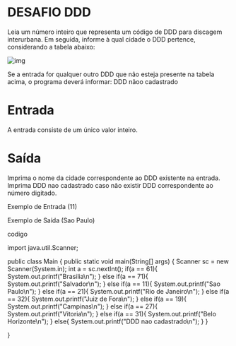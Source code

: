 # DESAFIO DDD
Leia um número inteiro que representa um código de DDD para discagem interurbana. Em seguida, informe à qual cidade o DDD pertence, considerando a tabela abaixo:

![img](https://resources.urionlinejudge.com.br/gallery/images/problems/UOJ_1050.png)

Se a entrada for qualquer outro DDD que não esteja presente na tabela acima, o programa deverá informar:
DDD nãoo cadastrado

#  Entrada
A entrada consiste de um único valor inteiro.

#  Saída
Imprima o nome da cidade correspondente ao DDD existente na entrada. Imprima DDD nao cadastrado caso não existir DDD correspondente ao número digitado.

Exemplo de Entrada   (11) 

Exemplo de Saída  (Sao Paulo)


codigo

import java.util.Scanner;

public class Main {
    public static void main(String[] args) {
      Scanner sc = new Scanner(System.in);
      int a = sc.nextInt();
      if(a == 61){
          System.out.printf("Brasilia\n");
      }
      else if(a == 71){
          System.out.printf("Salvador\n");
      }
      else if(a == 11){
          System.out.printf("Sao Paulo\n");
      }
       else if(a == 21){
          System.out.printf("Rio de Janeiro\n");
      }
       else if(a == 32){
          System.out.printf("Juiz de Fora\n");
      }
       else if(a == 19){
          System.out.printf("Campinas\n");
      }
       else if(a == 27){
          System.out.printf("Vitoria\n");
      }
       else if(a == 31){
          System.out.printf("Belo Horizonte\n");
      }
       else{
           System.out.printf("DDD nao cadastrado\n");
       }
    }
    
}